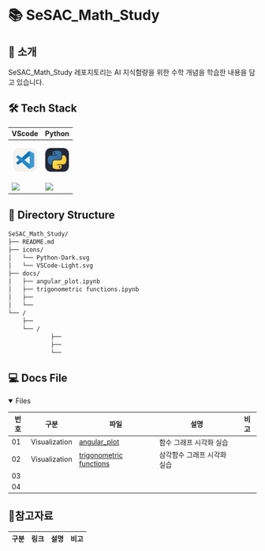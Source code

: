 # 📚 SeSAC_Math_Study

## 📖 소개

SeSAC_Math_Study 레포지토리는 AI 지식함량을 위한 수학 개념을 학습한 내용을 담고 있습니다.  

## 🛠️ Tech Stack

|<center>VScode</center>|<center>Python</center>|
|--|--|
|<p align="center"><img alt="vscode" src="./icons/VSCode-Light.svg" width="48"></p>|<p align="center"><img alt="html" src="./icons/Python-Dark.svg" width="48"></p>| 
|<img src="https://img.shields.io/badge/visual studio code-007ACC?style=for-the-badge&logo=visualstudiocode&logoColor=white">|<img src="https://img.shields.io/badge/Python-3776AB?style=for-the-badge&logo=python&logoColor=white">|

## 📂 Directory Structure

```plaintext
SeSAC_Math_Study/
├── README.md 
├── icons/
│   └── Python-Dark.svg
│   └── VSCode-Light.svg
├── docs/
│   ├── angular_plot.ipynb
│   ├── trigonometric functions.ipynb
│   ├── 
│   └── 
└── /
    ├── 
    └── /    
            ├── 
            ├── 
            └── 
```

## 💻 Docs File

<details open>
<summary>Files</summary>

|번호|구분|파일|설명|비고|
|--|--|--|--|--|
|01|Visualization|[angular_plot](./docs/angular_plot.ipynb)|함수 그래프 시각화 실습||
|02|Visualization|[trigonometric functions](./docs/trigonometric%20functions.ipynb)|삼각함수 그래프 시각화 실습||
|03|||||
|04|||||

## 📝참고자료
|구분|링크|설명|비고|
|--|--|--|--|
